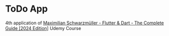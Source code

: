 # ToDo App 

4th application of [Maximilian Schwarzmüller - Flutter & Dart - The Complete Guide [2024 Edition]](https://www.udemy.com/course/learn-flutter-dart-to-build-ios-android-apps/) Udemy Course

	